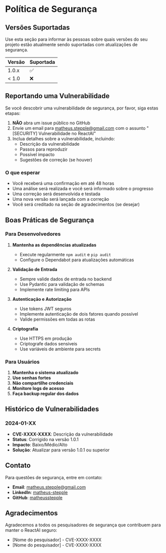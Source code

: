 # Política de Segurança

## Versões Suportadas

Use esta seção para informar às pessoas sobre quais versões do seu projeto estão atualmente sendo suportadas com atualizações de segurança.

| Versão | Suportada          |
| ------- | ------------------ |
| 1.0.x   | :white_check_mark: |
| < 1.0   | :x:                |

## Reportando uma Vulnerabilidade

Se você descobrir uma vulnerabilidade de segurança, por favor, siga estas etapas:

1. **NÃO** abra um issue público no GitHub
2. Envie um email para [matheus.stepple@gmail.com](mailto:matheus.stepple@gmail.com) com o assunto "[SECURITY] Vulnerabilidade no ReactAI"
3. Inclua detalhes sobre a vulnerabilidade, incluindo:
   - Descrição da vulnerabilidade
   - Passos para reproduzir
   - Possível impacto
   - Sugestões de correção (se houver)

### O que esperar

- Você receberá uma confirmação em até 48 horas
- Uma análise será realizada e você será informado sobre o progresso
- Uma correção será desenvolvida e testada
- Uma nova versão será lançada com a correção
- Você será creditado na seção de agradecimentos (se desejar)

## Boas Práticas de Segurança

### Para Desenvolvedores

1. **Mantenha as dependências atualizadas**
   - Execute regularmente `npm audit` e `pip audit`
   - Configure o Dependabot para atualizações automáticas

2. **Validação de Entrada**
   - Sempre valide dados de entrada no backend
   - Use Pydantic para validação de schemas
   - Implemente rate limiting para APIs

3. **Autenticação e Autorização**
   - Use tokens JWT seguros
   - Implemente autenticação de dois fatores quando possível
   - Valide permissões em todas as rotas

4. **Criptografia**
   - Use HTTPS em produção
   - Criptografe dados sensíveis
   - Use variáveis de ambiente para secrets

### Para Usuários

1. **Mantenha o sistema atualizado**
2. **Use senhas fortes**
3. **Não compartilhe credenciais**
4. **Monitore logs de acesso**
5. **Faça backup regular dos dados**

## Histórico de Vulnerabilidades

### 2024-01-XX
- **CVE-XXXX-XXXX**: Descrição da vulnerabilidade
- **Status**: Corrigido na versão 1.0.1
- **Impacto**: Baixo/Médio/Alto
- **Solução**: Atualizar para versão 1.0.1 ou superior

## Contato

Para questões de segurança, entre em contato:

- **Email**: [matheus.stepple@gmail.com](mailto:matheus.stepple@gmail.com)
- **LinkedIn**: [matheus-stepple](https://www.linkedin.com/in/matheus-stepple/)
- **GitHub**: [matheusstepple](https://github.com/matheusstepple)

## Agradecimentos

Agradecemos a todos os pesquisadores de segurança que contribuem para manter o ReactAI seguro:

- [Nome do pesquisador] - CVE-XXXX-XXXX
- [Nome do pesquisador] - CVE-XXXX-XXXX

